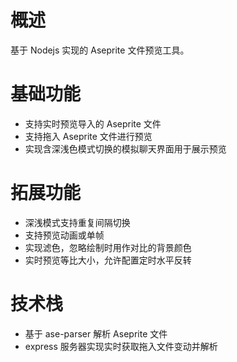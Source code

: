 # 概述

基于 Nodejs 实现的 Aseprite 文件预览工具。

# 基础功能

- 支持实时预览导入的 Aseprite 文件
- 支持拖入 Aseprite 文件进行预览
- 实现含深浅色模式切换的模拟聊天界面用于展示预览

# 拓展功能

- 深浅模式支持重复间隔切换
- 支持预览动画或单帧
- 实现滤色，忽略绘制时用作对比的背景颜色
- 实时预览等比大小，允许配置定时水平反转

# 技术栈

- 基于 ase-parser 解析 Aseprite 文件
- express 服务器实现实时获取拖入文件变动并解析